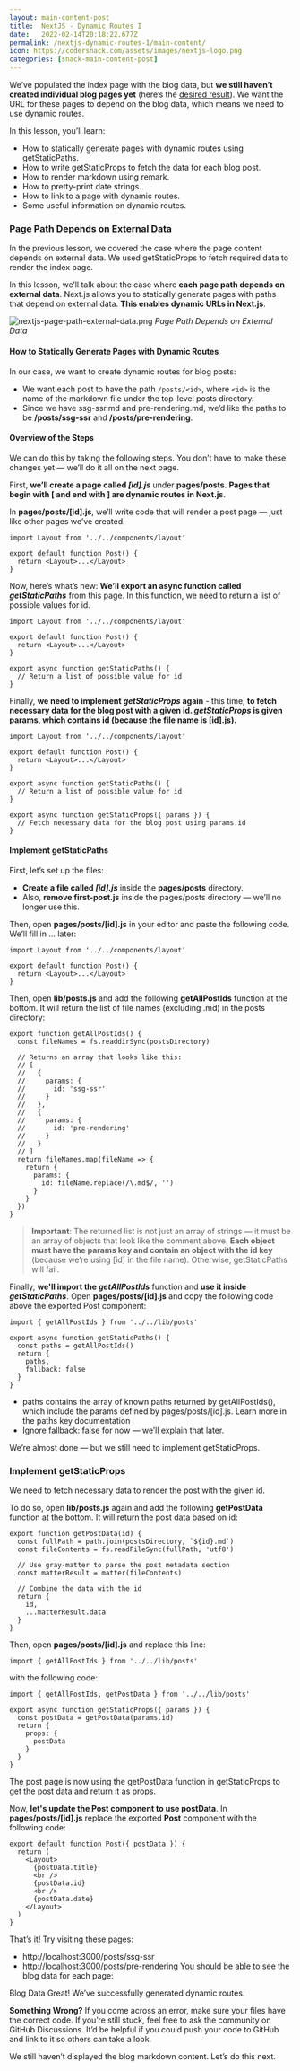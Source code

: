 ```yaml
---
layout: main-content-post
title:  NextJS - Dynamic Routes I
date:   2022-02-14T20:18:22.677Z
permalink: /nextjs-dynamic-routes-1/main-content/
icon: https://codersnack.com/assets/images/nextjs-logo.png
categories: [snack-main-content-post]
---
```


We’ve populated the index page with the blog data, but **we still haven’t created individual blog pages yet** (here’s the [desired result](https://next-learn-starter.vercel.app/)). We want the URL for these pages to depend on the blog data, which means we need to use dynamic routes.

In this lesson, you’ll learn:

- How to statically generate pages with dynamic routes using getStaticPaths.
- How to write getStaticProps to fetch the data for each blog post.
- How to render markdown using remark.
- How to pretty-print date strings.
- How to link to a page with dynamic routes.
- Some useful information on dynamic routes.

###  Page Path Depends on External Data

In the previous lesson, we covered the case where the page content depends on external data. We used getStaticProps to fetch required data to render the index page.

In this lesson, we’ll talk about the case where **each page path depends on external data**. Next.js allows you to statically generate pages with paths that depend on external data. **This enables dynamic URLs in Next.js**.

![nextjs-page-path-external-data.png](https://codersnack.com/assets/images/nextjs-page-path-external-data.png)
*Page Path Depends on External Data*


####  How to Statically Generate Pages with Dynamic Routes

In our case, we want to create dynamic routes for blog posts:

- We want each post to have the path ```/posts/<id>```, where ```<id>``` is the name of the markdown file under the top-level posts directory.
- Since we have ssg-ssr.md and pre-rendering.md, we’d like the paths to be **/posts/ssg-ssr** and **/posts/pre-rendering**.


####  Overview of the Steps

We can do this by taking the following steps. You don’t have to make these changes yet — we’ll do it all on the next page.

First, **we’ll create a page called *[id].js*** under **pages/posts**. **Pages that begin with [ and end with ] are dynamic routes in Next.js**.

In **pages/posts/[id].js**, we’ll write code that will render a post page — just like other pages we’ve created.

``` 
import Layout from '../../components/layout'

export default function Post() {
  return <Layout>...</Layout>
}
```

Now, here’s what’s new: **We’ll export an async function called *getStaticPaths*** from this page. In this function, we need to return a list of possible values for id.

```
import Layout from '../../components/layout'

export default function Post() {
  return <Layout>...</Layout>
}

export async function getStaticPaths() {
  // Return a list of possible value for id
}
```

Finally, **we need to implement *getStaticProps* again** - this time, **to fetch necessary data for the blog post with a given id. *getStaticProps* is given params, which contains id (because the file name is [id].js).**

```
import Layout from '../../components/layout'

export default function Post() {
  return <Layout>...</Layout>
}

export async function getStaticPaths() {
  // Return a list of possible value for id
}

export async function getStaticProps({ params }) {
  // Fetch necessary data for the blog post using params.id
}
```


####  Implement getStaticPaths

First, let’s set up the files:

- **Create a file called *[id].js*** inside the **pages/posts** directory.
- Also, **remove first-post.js** inside the pages/posts directory — we’ll no longer use this.

Then, open **pages/posts/[id].js** in your editor and paste the following code. We’ll fill in ... later:

```
import Layout from '../../components/layout'

export default function Post() {
  return <Layout>...</Layout>
}
```

Then, open **lib/posts.js** and add the following **getAllPostIds** function at the bottom. It will return the list of file names (excluding .md) in the posts directory:

```
export function getAllPostIds() {
  const fileNames = fs.readdirSync(postsDirectory)

  // Returns an array that looks like this:
  // [
  //   {
  //     params: {
  //       id: 'ssg-ssr'
  //     }
  //   },
  //   {
  //     params: {
  //       id: 'pre-rendering'
  //     }
  //   }
  // ]
  return fileNames.map(fileName => {
    return {
      params: {
        id: fileName.replace(/\.md$/, '')
      }
    }
  })
}
```

> **Important**: The returned list is not just an array of strings — it must be an array of objects that look like the comment above. **Each object must have the params key and contain an object with the id key** (because we’re using [id] in the file name). Otherwise, getStaticPaths will fail.

Finally, **we'll import the *getAllPostIds*** function and **use it inside *getStaticPaths***. Open **pages/posts/[id].js** and copy the following code above the exported Post component:

```
import { getAllPostIds } from '../../lib/posts'

export async function getStaticPaths() {
  const paths = getAllPostIds()
  return {
    paths,
    fallback: false
  }
}
```

- paths contains the array of known paths returned by getAllPostIds(), which include the params defined by pages/posts/[id].js. Learn more in the paths key documentation
- Ignore fallback: false for now — we’ll explain that later.

We’re almost done — but we still need to implement getStaticProps. 


###  Implement getStaticProps

We need to fetch necessary data to render the post with the given id.

To do so, open **lib/posts.js** again and add the following **getPostData** function at the bottom. It will return the post data based on id:

```
export function getPostData(id) {
  const fullPath = path.join(postsDirectory, `${id}.md`)
  const fileContents = fs.readFileSync(fullPath, 'utf8')

  // Use gray-matter to parse the post metadata section
  const matterResult = matter(fileContents)

  // Combine the data with the id
  return {
    id,
    ...matterResult.data
  }
}
```

Then, open **pages/posts/[id].js** and replace this line:

```
import { getAllPostIds } from '../../lib/posts'
```

with the following code:

```
import { getAllPostIds, getPostData } from '../../lib/posts'

export async function getStaticProps({ params }) {
  const postData = getPostData(params.id)
  return {
    props: {
      postData
    }
  }
}
```

The post page is now using the getPostData function in getStaticProps to get the post data and return it as props.

Now, **let's update the Post component to use postData**. In **pages/posts/[id].js** replace the exported **Post** component with the following code:

```
export default function Post({ postData }) {
  return (
    <Layout>
      {postData.title}
      <br />
      {postData.id}
      <br />
      {postData.date}
    </Layout>
  )
}
```

That’s it! Try visiting these pages:

- http://localhost:3000/posts/ssg-ssr
- http://localhost:3000/posts/pre-rendering
You should be able to see the blog data for each page:

Blog Data
Great! We’ve successfully generated dynamic routes.

**Something Wrong?**
If you come across an error, make sure your files have the correct code.
If you’re still stuck, feel free to ask the community on GitHub Discussions. It’d be helpful if you could push your code to GitHub and link to it so others can take a look.

We still haven’t displayed the blog markdown content. Let’s do this next.

